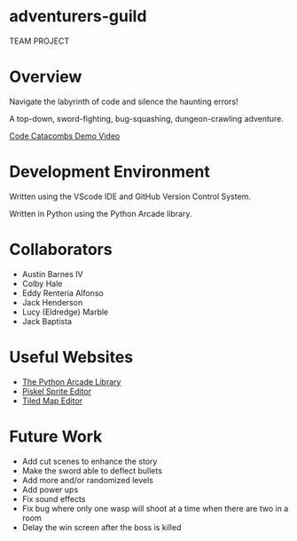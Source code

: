# adventurers-guild
TEAM PROJECT

# Overview

Navigate the labyrinth of code and silence the haunting errors!

A top-down, sword-fighting, bug-squashing, dungeon-crawling adventure.

[Code Catacombs Demo Video](http://youtube.link.goes.here)

# Development Environment

Written using the VScode IDE and GitHub Version Control System.

Written in Python using the Python Arcade library.

# Collaborators

* Austin Barnes IV
* Colby Hale
* Eddy Renteria Alfonso
* Jack Henderson
* Lucy (Eldredge) Marble
* Jack Baptista

# Useful Websites

* [The Python Arcade Library](https://api.arcade.academy/en/latest/index.html)
* [Piskel Sprite Editor](https://www.piskelapp.com/)
* [Tiled Map Editor](https://www.mapeditor.org/)

# Future Work

* Add cut scenes to enhance the story
* Make the sword able to deflect bullets
* Add more and/or randomized levels
* Add power ups
* Fix sound effects
* Fix bug where only one wasp will shoot at a time when there are two in a room
* Delay the win screen after the boss is killed 